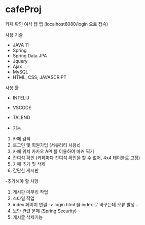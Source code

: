 # cafeProj

카페 확인 여석 웹 앱 
(localhost8080/login 으로 접속) 

사용 기술
- JAVA 11 
- Spring
- Spring Data JPA
- Jquery
- Ajax
- MySQL
- HTML, CSS, JAVASCRIPT


사용 툴
- INTELIJ
- VSCODE
- TALEND

- 기능
1. 카페 검색
2. 로그인 및 회원가입 (서큐리티 사용x)
3. 카페 위치 카카오 API 를 이용하여 마커 찍기
4. 잔여석 확인 (카페마다 잔여석 확인을 할 수 없어, 4x4 테이블로 고정)
5. 카페 추가 및 삭제
6. 간단한 게시판

-추가해야 할 사항
1. 게시판 마무리 작업
2. 스타일 작업
3. index 페이지 연결 -> login.html 을 index 로 바꾸는데 오류 발생 ..
4. 보안 관련 문제 (Spring Security)
5. 게시글 삭제기능
